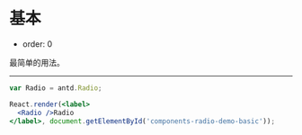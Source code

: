 # 基本

- order: 0

最简单的用法。

---

````jsx
var Radio = antd.Radio;

React.render(<label>
  <Radio />Radio
</label>, document.getElementById('components-radio-demo-basic'));
````
